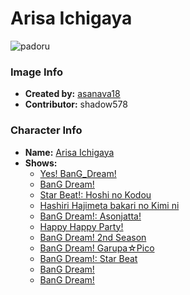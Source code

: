 # Arisa Ichigaya

![padoru](https://raw.githubusercontent.com/shadow578/Padoru-Padoru/master/Padoru/bang-dream/bang-dream-arisa-ichigaya.png "Arisa Ichigaya")

### Image Info
* **Created by:**    [asanava18](https://twitter.com/asanava18/status/1075978864277512194)
* **Contributor:**   shadow578

### Character Info
* **Name:**   [Arisa Ichigaya](https://myanimelist.net/character/142761)
* **Shows:**
  * [Yes! BanG_Dream!](https://myanimelist.net/anime/32338/Yes_BanG_Dream)
  * [BanG Dream!](https://myanimelist.net/anime/33573/BanG_Dream)
  * [Star Beat!: Hoshi no Kodou](https://myanimelist.net/anime/34252/Star_Beat__Hoshi_no_Kodou)
  * [Hashiri Hajimeta bakari no Kimi ni](https://myanimelist.net/anime/34412/Hashiri_Hajimeta_bakari_no_Kimi_ni)
  * [BanG Dream!: Asonjatta!](https://myanimelist.net/anime/34870/BanG_Dream__Asonjatta)
  * [Happy Happy Party!](https://myanimelist.net/anime/36918/Happy_Happy_Party)
  * [BanG Dream! 2nd Season](https://myanimelist.net/anime/37869/BanG_Dream_2nd_Season)
  * [BanG Dream! Garupa☆Pico](https://myanimelist.net/anime/37873/BanG_Dream_Garupa☆Pico)
  * [BanG Dream!: Star Beat](https://myanimelist.net/manga/85856/BanG_Dream__Star_Beat)
  * [BanG Dream!](https://myanimelist.net/manga/102005/BanG_Dream)
  * [BanG Dream!](https://myanimelist.net/manga/102006/BanG_Dream)
